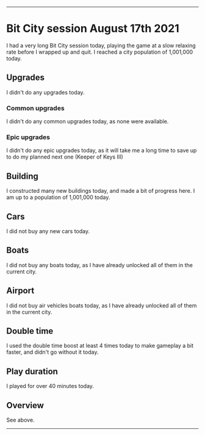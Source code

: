 
***

# Bit City session August 17th 2021

I had a very long Bit City session today, playing the game at a slow relaxing rate before I wrapped up and quit. I reached a city population of 1,001,000 today.

## Upgrades

I didn't do any upgrades today.

### Common upgrades

I didn't do any common upgrades today, as none were available.

### Epic upgrades

<!-- I bought a second "keeper of keys" upgrade today. I hope to max this out before pulling a prestige. !-->

I didn't do any epic upgrades today, as it will take me a long time to save up to do my planned next one (Keeper of Keys III)

## Building

I constructed many new buildings today, and made a bit of progress here. I am up to a population of 1,001,000 today.

## Cars

I did not buy any new cars today.

## Boats

I did not buy any boats today, as I have already unlocked all of them in the current city.

## Airport

I did not buy air vehicles boats today, as I have already unlocked all of them in the current city.

## Double time

I used the double time boost at least 4 times today to make gameplay a bit faster, and didn't go without it today.

## Play duration

I played for over 40 minutes today.

## Overview

See above.

***
